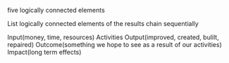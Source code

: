 five logically connected elements

List logically connected elements of the results chain sequentially

Input(money, time, resources)
Activities
Output(improved, created, bulilt, repaired)
Outcome(something we hope to see as a result of our activities)
Impact(long term effects)